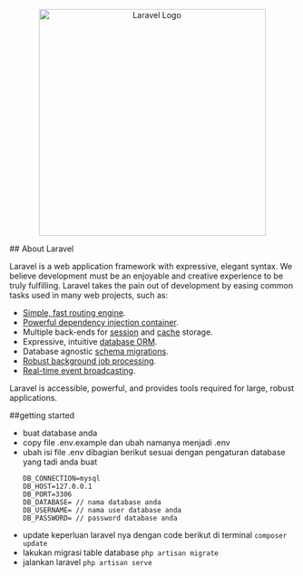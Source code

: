 <p align="center"><a href="https://laravel.com" target="_blank"><img src="https://raw.githubusercontent.com/laravel/art/master/logo-lockup/5%20SVG/2%20CMYK/1%20Full%20Color/laravel-logolockup-cmyk-red.svg" width="400" alt="Laravel Logo"></a></p>
## About Laravel

Laravel is a web application framework with expressive, elegant syntax. We believe development must be an enjoyable and creative experience to be truly fulfilling. Laravel takes the pain out of development by easing common tasks used in many web projects, such as:

- [Simple, fast routing engine](https://laravel.com/docs/routing).
- [Powerful dependency injection container](https://laravel.com/docs/container).
- Multiple back-ends for [session](https://laravel.com/docs/session) and [cache](https://laravel.com/docs/cache) storage.
- Expressive, intuitive [database ORM](https://laravel.com/docs/eloquent).
- Database agnostic [schema migrations](https://laravel.com/docs/migrations).
- [Robust background job processing](https://laravel.com/docs/queues).
- [Real-time event broadcasting](https://laravel.com/docs/broadcasting).

Laravel is accessible, powerful, and provides tools required for large, robust applications.

##getting started
- buat database anda
- copy file .env.example dan ubah namanya menjadi .env
- ubah isi file .env dibagian berikut sesuai dengan pengaturan database yang tadi anda buat
  ```
  DB_CONNECTION=mysql
  DB_HOST=127.0.0.1
  DB_PORT=3306
  DB_DATABASE= // nama database anda
  DB_USERNAME= // nama user database anda
  DB_PASSWORD= // password database anda
  ```
- update keperluan laravel nya dengan code berikut di terminal
  ` composer update `
- lakukan migrasi table database
  ` php artisan migrate `
- jalankan laravel
  `php artisan serve`

